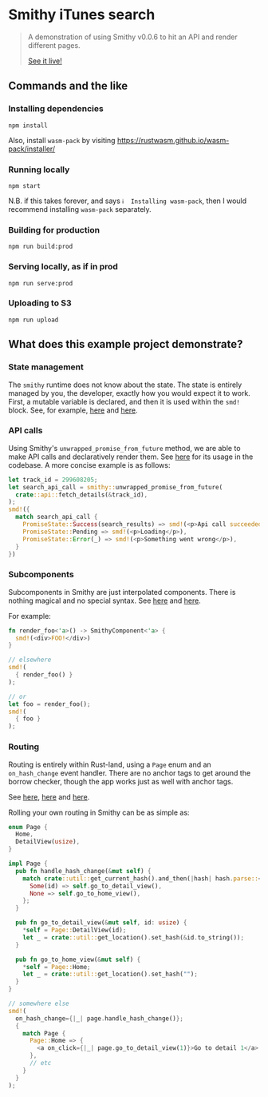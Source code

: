 # Smithy iTunes search

> A demonstration of using Smithy v0.0.6 to hit an API and render different pages.
>
> [See it live!](https://www.smithy.rs/examples/itunes/)

## Commands and the like

### Installing dependencies

`npm install`

Also, install `wasm-pack` by visiting https://rustwasm.github.io/wasm-pack/installer/

### Running locally

`npm start`

N.B. if this takes forever, and says `ℹ️  Installing wasm-pack`, then I would recommend installing `wasm-pack` separately.

### Building for production

`npm run build:prod`

### Serving locally, as if in prod

`npm run serve:prod`

### Uploading to S3

`npm run upload`

## What does this example project demonstrate?

### State management

The `smithy` runtime does not know about the state. The state is entirely managed by you, the developer, exactly how you would expect it to work. First, a mutable variable is declared, and then it is used within the `smd!` block. See, for example, [here](https://github.com/rbalicki2/smithy_itunes_search/blob/master/src/app.rs#L24) and [here](https://github.com/rbalicki2/smithy_itunes_search/blob/master/src/app.rs#L63).

### API calls

Using Smithy's `unwrapped_promise_from_future` method, we are able to make API calls and declaratively render them. See [here](https://github.com/rbalicki2/smithy_itunes_search/blob/master/src/app.rs#L72-L82) for its usage in the codebase. A more concise example is as follows:

```rs
let track_id = 299608205;
let search_api_call = smithy::unwrapped_promise_from_future(
  crate::api::fetch_details(&track_id),
);
smd!({
  match search_api_call {
    PromiseState::Success(search_results) => smd!(<p>Api call succeeded!</p>),
    PromiseState::Pending => smd!(<p>Loading</p>),
    PromiseState::Error(_) => smd!(<p>Something went wrong</p>),
  }
})
```

### Subcomponents

Subcomponents in Smithy are just interpolated components. There is nothing magical and no special syntax. See [here](https://github.com/rbalicki2/smithy_itunes_search/blob/master/src/app.rs#L37-L38) and [here](https://github.com/rbalicki2/smithy_itunes_search/blob/master/src/app.rs#L76-L78).

For example:

```rs
fn render_foo<'a>() -> SmithyComponent<'a> {
  smd!(<div>FOO!</div>)
}

// elsewhere
smd!(
  { render_foo() }
);

// or
let foo = render_foo();
smd!(
  { foo }
);
```
### Routing

Routing is entirely within Rust-land, using a `Page` enum and an `on_hash_change` event handler. There are no anchor tags to get around the borrow checker, though the app works just as well with anchor tags.

See [here](https://github.com/rbalicki2/smithy_itunes_search/blob/master/src/app.rs#L23), [here](https://github.com/rbalicki2/smithy_itunes_search/blob/master/src/app.rs#L28-L31) and [here](https://github.com/rbalicki2/smithy_itunes_search/blob/master/src/types.rs#L10-L50).

Rolling your own routing in Smithy can be as simple as:

```rs
enum Page {
  Home,
  DetailView(usize),
}

impl Page {
  pub fn handle_hash_change(&mut self) {
    match crate::util::get_current_hash().and_then(|hash| hash.parse::<usize>().ok()) {
      Some(id) => self.go_to_detail_view(),
      None => self.go_to_home_view(),
    };
  }

  pub fn go_to_detail_view(&mut self, id: usize) {
    *self = Page::DetailView(id);
    let _ = crate::util::get_location().set_hash(&id.to_string());
  }

  pub fn go_to_home_view(&mut self) {
    *self = Page::Home;
    let _ = crate::util::get_location().set_hash("");
  }
}

// somewhere else
smd!(
  on_hash_change={|_| page.handle_hash_change()};
  {
    match Page {
      Page::Home => {
        <a on_click={|_| page.go_to_detail_view(1)}>Go to detail 1</a>
      },
      // etc
    }
  }
);
```
